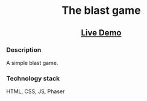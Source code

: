 <h1 align="center">The blast game</h1>

<h2 align="center"><a  href="http://l95147xk.beget.tech/">Live Demo</a></h2>


### Description

A simple blast game.

### Technology stack

HTML, CSS, JS, Phaser